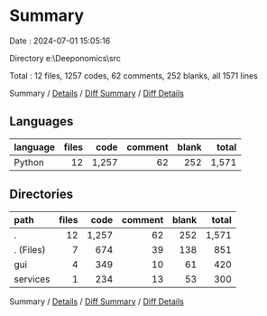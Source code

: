 # Summary

Date : 2024-07-01 15:05:16

Directory e:\\Deeponomics\\src

Total : 12 files,  1257 codes, 62 comments, 252 blanks, all 1571 lines

Summary / [Details](details.md) / [Diff Summary](diff.md) / [Diff Details](diff-details.md)

## Languages
| language | files | code | comment | blank | total |
| :--- | ---: | ---: | ---: | ---: | ---: |
| Python | 12 | 1,257 | 62 | 252 | 1,571 |

## Directories
| path | files | code | comment | blank | total |
| :--- | ---: | ---: | ---: | ---: | ---: |
| . | 12 | 1,257 | 62 | 252 | 1,571 |
| . (Files) | 7 | 674 | 39 | 138 | 851 |
| gui | 4 | 349 | 10 | 61 | 420 |
| services | 1 | 234 | 13 | 53 | 300 |

Summary / [Details](details.md) / [Diff Summary](diff.md) / [Diff Details](diff-details.md)